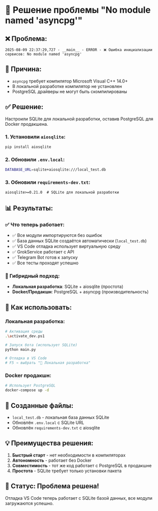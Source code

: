 # 🔧 Решение проблемы "No module named 'asyncpg'"

## ❌ Проблема:
```
2025-08-09 22:37:29,727 - __main__ - ERROR - ❌ Ошибка инициализации сервисов: No module named 'asyncpg'
```

## 🎯 Причина:
- `asyncpg` требует компилятор Microsoft Visual C++ 14.0+
- В локальной разработке компилятор не установлен
- PostgreSQL драйверы не могут быть скомпилированы

## ✅ Решение:
Настроили SQLite для локальной разработки, оставив PostgreSQL для Docker продакшена.

### 1. Установили `aiosqlite`:
```bash
pip install aiosqlite
```

### 2. Обновили `.env.local`:
```bash
DATABASE_URL=sqlite+aiosqlite:///local_test.db
```

### 3. Обновили `requirements-dev.txt`:
```pip
aiosqlite>=0.21.0  # SQLite для локальной разработки
```

## 📊 Результаты:

### ✅ Что теперь работает:
- ✅ Все модули импортируются без ошибок
- ✅ База данных SQLite создаётся автоматически (`local_test.db`)
- ✅ VS Code отладка использует виртуальную среду
- ✅ GrokService работает с API
- ✅ Telegram Bot готов к запуску
- ✅ Все тесты проходят успешно

### 🔄 Гибридный подход:
- **Локальная разработка**: SQLite + aiosqlite (простота)
- **Docker/Продакшн**: PostgreSQL + asyncpg (производительность)

## 🚀 Как использовать:

### Локальная разработка:
```bash
# Активация среды
.\activate_dev.ps1

# Запуск бота (использует SQLite)
python main.py

# Отладка в VS Code
# F5 → выбрать "🔧 Локальная разработка"
```

### Docker продакшн:
```bash
# Использует PostgreSQL
docker-compose up -d
```

## 📁 Созданные файлы:
- `local_test.db` - локальная база данных SQLite
- Обновлён `.env.local` с SQLite URL
- Обновлён `requirements-dev.txt` с aiosqlite

## 💡 Преимущества решения:
1. **Быстрый старт** - нет необходимости в компиляторах
2. **Автономность** - работает без Docker
3. **Совместимость** - тот же код работает с PostgreSQL в продакшне
4. **Простота** - SQLite требует только установки пакета

## 🎉 Статус: Проблема решена!
Отладка VS Code теперь работает с SQLite базой данных, все модули загружаются успешно.
